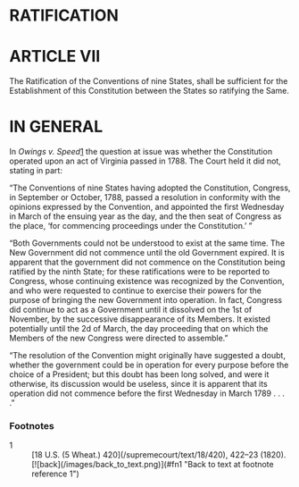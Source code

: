 

# RATIFICATION

# ARTICLE VII

The Ratification of the Conventions of nine States, shall be sufficient for the Establishment of this Constitution between the States so ratifying the Same.

<div class="topic_block" cleanpath="/constitution-conan/article-7/in-general" enum="" level="3" type="anncon1">

# IN GENERAL

In _Owings v. Speed_[1](#fn1art7) the question at issue was whether the Constitution operated upon an act of Virginia passed in 1788\. The Court held it did not, stating in part:

“The Conventions of nine States having adopted the Constitution, Congress, in September or October, 1788, passed a resolution in conformity with the opinions expressed by the Convention, and appointed the first Wednesday in March of the ensuing year as the day, and the then seat of Congress as the place, ‘for commencing proceedings under the Constitution.’ ”

“Both Governments could not be understood to exist at the same time. The New Government did not commence until the old Government expired. It is apparent that the government did not commence on the Constitution being ratified by the ninth State; for these ratifications were to be reported to Congress, whose continuing existence was recognized by the Convention, and who were requested to continue to exercise their powers for the purpose of bringing the new Government into operation. In fact, Congress did continue to act as a Government until it dissolved on the 1st of November, by the successive disappearance of its Members. It existed potentially until the 2d of March, the day proceeding that on which the Members of the new Congress were directed to assemble.”

“The resolution of the Convention might originally have suggested a doubt, whether the government could be in operation for every purpose before the choice of a President; but this doubt has been long solved, and were it otherwise, its discussion would be useless, since it is apparent that its operation did not commence before the first Wednesday in March 1789 . . . .”

</div>

</div>

### Footnotes

<dl class="footnotes">

<dt id="fn1art7">1</dt>

<dd><span>[18 U.S. (5 Wheat.) 420](/supremecourt/text/18/420), 422–23 (1820).</span> [![back](/images/back_to_text.png)](#fn1 "Back to text at footnote reference 1")</dd>

</dl>
